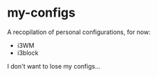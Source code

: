 # my-configs

A recopilation of personal configurations, for now:

- i3WM
- i3block

I don't want to lose my configs... 
